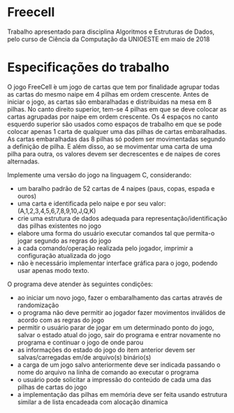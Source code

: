 # Freecell
Trabalho apresentado para disciplina Algoritmos e Estruturas de Dados, pelo curso de Ciência da Computação da UNIOESTE em maio de 2018

# Especificações do trabalho

O jogo FreeCell  ́e um jogo de cartas que tem por finalidade agrupar todas as cartas do mesmo naipe em
4 pilhas em ordem crescente. Antes de iniciar o jogo, as cartas são embaralhadas e distribuidas na mesa em
8 pilhas.
No canto direito superior, tem-se 4 pilhas em que se deve colocar as cartas agrupadas por naipe em
ordem crescente.
Os 4 espaços no canto esquerdo superior são usados como espaços de trabalho em que se pode colocar
apenas 1 carta de qualquer uma das pilhas de cartas embaralhadas.
As cartas embaralhadas das 8 pilhas só podem ser movimentadas segundo a definição de pilha. E além
disso, ao se movimentar uma carta de uma pilha para outra, os valores devem ser decrescentes e de naipes
de cores alternadas.

Implemente uma versão do jogo na linguagem C, considerando:
- um baralho padrão de 52 cartas de 4 naipes (paus, copas, espada e ouros)
- uma carta e identificada pelo naipe e por seu valor: (A,1,2,3,4,5,6,7,8,9,10,J,Q,K)
- crie uma estrutura de dados adequada para representação/identificação das pilhas existentes no jogo
- elabore uma forma do usuário executar comandos tal que permita-o jogar segundo as regras do jogo
- a cada comando/operação realizada pelo jogador, imprimir a configuração atualizada do jogo
- não  ́e necessário implementar interface gráfica para o jogo, podendo usar apenas modo texto.

O programa deve atender às seguintes condições:
- ao iniciar um novo jogo, fazer o embaralhamento das cartas através de randomização
- o programa não deve permitir ao jogador fazer movimentos inválidos de acordo com as regras do jogo
- permitir o usuário parar de jogar em um determinado ponto do jogo, salvar o estado atual do jogo,
sair do programa e entrar novamente no programa e continuar o jogo de onde parou
- as informações do estado do jogo do item anterior devem ser salvas/carregadas em/de arquivo(s)
binário(s)
- a carga de um jogo salvo anteriormente deve ser indicada passando o nome do arquivo na linha de
comando ao executar o programa
- o usuário pode solicitar a impressão do conteúdo de cada uma das pilhas de cartas do jogo
- a implementação das pilhas em memória deve ser feita usando estrutura similar a de lista encadeada
com alocação dinamica
